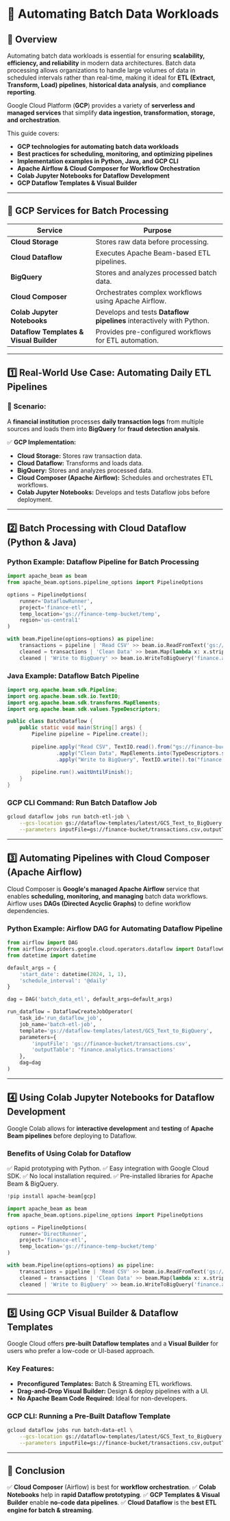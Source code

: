 # 📌 Automating Batch Data Workloads

## 🔹 Overview
Automating batch data workloads is essential for ensuring **scalability, efficiency, and reliability** in modern data architectures. Batch data processing allows organizations to handle large volumes of data in scheduled intervals rather than real-time, making it ideal for **ETL (Extract, Transform, Load) pipelines**, **historical data analysis**, and **compliance reporting**.

Google Cloud Platform (**GCP**) provides a variety of **serverless and managed services** that simplify **data ingestion, transformation, storage, and orchestration**.

This guide covers:
- **GCP technologies for automating batch data workloads**
- **Best practices for scheduling, monitoring, and optimizing pipelines**
- **Implementation examples in Python, Java, and GCP CLI**
- **Apache Airflow & Cloud Composer for Workflow Orchestration**
- **Colab Jupyter Notebooks for Dataflow Development**
- **GCP Dataflow Templates & Visual Builder**

---

## 🔹 **GCP Services for Batch Processing**

| **Service**          | **Purpose**  |
|---------------------|------------------------------------------------|
| **Cloud Storage**  | Stores raw data before processing. |
| **Cloud Dataflow**  | Executes Apache Beam-based ETL pipelines. |
| **BigQuery**  | Stores and analyzes processed batch data. |
| **Cloud Composer**  | Orchestrates complex workflows using Apache Airflow. |
| **Colab Jupyter Notebooks**  | Develops and tests **Dataflow pipelines** interactively with Python. |
| **Dataflow Templates & Visual Builder**  | Provides pre-configured workflows for ETL automation. |

---

## 1️⃣ **Real-World Use Case: Automating Daily ETL Pipelines**
### 💼 **Scenario:**
A **financial institution** processes **daily transaction logs** from multiple sources and loads them into **BigQuery** for **fraud detection analysis**.

✅ **GCP Implementation:**
- **Cloud Storage:** Stores raw transaction data.
- **Cloud Dataflow:** Transforms and loads data.
- **BigQuery:** Stores and analyzes processed data.
- **Cloud Composer (Apache Airflow):** Schedules and orchestrates ETL workflows.
- **Colab Jupyter Notebooks:** Develops and tests Dataflow jobs before deployment.

---

## 2️⃣ **Batch Processing with Cloud Dataflow (Python & Java)**

### **Python Example: Dataflow Pipeline for Batch Processing**
```python
import apache_beam as beam
from apache_beam.options.pipeline_options import PipelineOptions

options = PipelineOptions(
    runner='DataflowRunner',
    project='finance-etl',
    temp_location='gs://finance-temp-bucket/temp',
    region='us-central1'
)

with beam.Pipeline(options=options) as pipeline:
    transactions = pipeline | 'Read CSV' >> beam.io.ReadFromText('gs://finance-bucket/transactions.csv')
    cleaned = transactions | 'Clean Data' >> beam.Map(lambda x: x.strip().split(','))
    cleaned | 'Write to BigQuery' >> beam.io.WriteToBigQuery('finance.analytics.transactions')
```

### **Java Example: Dataflow Batch Pipeline**
```java
import org.apache.beam.sdk.Pipeline;
import org.apache.beam.sdk.io.TextIO;
import org.apache.beam.sdk.transforms.MapElements;
import org.apache.beam.sdk.values.TypeDescriptors;

public class BatchDataflow {
    public static void main(String[] args) {
        Pipeline pipeline = Pipeline.create();
        
        pipeline.apply("Read CSV", TextIO.read().from("gs://finance-bucket/transactions.csv"))
                .apply("Clean Data", MapElements.into(TypeDescriptors.strings()).via(line -> line.trim()))
                .apply("Write to BigQuery", TextIO.write().to("finance.analytics.transactions"));
        
        pipeline.run().waitUntilFinish();
    }
}
```

### **GCP CLI Command: Run Batch Dataflow Job**
```sh
gcloud dataflow jobs run batch-etl-job \
    --gcs-location gs://dataflow-templates/latest/GCS_Text_to_BigQuery \
    --parameters inputFile=gs://finance-bucket/transactions.csv,outputTable=finance.analytics.transactions
```

---

## 3️⃣ **Automating Pipelines with Cloud Composer (Apache Airflow)**
Cloud Composer is **Google's managed Apache Airflow** service that enables **scheduling, monitoring, and managing** batch data workflows. Airflow uses **DAGs (Directed Acyclic Graphs)** to define workflow dependencies.

### **Python Example: Airflow DAG for Automating Dataflow Pipeline**
```python
from airflow import DAG
from airflow.providers.google.cloud.operators.dataflow import DataflowCreateJobOperator
from datetime import datetime

default_args = {
    'start_date': datetime(2024, 1, 1),
    'schedule_interval': '@daily'
}

dag = DAG('batch_data_etl', default_args=default_args)

run_dataflow = DataflowCreateJobOperator(
    task_id='run_dataflow_job',
    job_name='batch-etl-job',
    template='gs://dataflow-templates/latest/GCS_Text_to_BigQuery',
    parameters={
        'inputFile': 'gs://finance-bucket/transactions.csv',
        'outputTable': 'finance.analytics.transactions'
    },
    dag=dag
)
```

---

## 4️⃣ **Using Colab Jupyter Notebooks for Dataflow Development**
Google Colab allows for **interactive development** and **testing** of **Apache Beam pipelines** before deploying to Dataflow.

### **Benefits of Using Colab for Dataflow**
✅ Rapid prototyping with Python.
✅ Easy integration with Google Cloud SDK.
✅ No local installation required.
✅ Pre-installed libraries for Apache Beam & BigQuery.

```python
!pip install apache-beam[gcp]

import apache_beam as beam
from apache_beam.options.pipeline_options import PipelineOptions

options = PipelineOptions(
    runner='DirectRunner',
    project='finance-etl',
    temp_location='gs://finance-temp-bucket/temp'
)

with beam.Pipeline(options=options) as pipeline:
    transactions = pipeline | 'Read CSV' >> beam.io.ReadFromText('gs://finance-bucket/transactions.csv')
    cleaned = transactions | 'Clean Data' >> beam.Map(lambda x: x.strip().split(','))
    cleaned | 'Write to BigQuery' >> beam.io.WriteToBigQuery('finance.analytics.transactions')
```

---

## 5️⃣ **Using GCP Visual Builder & Dataflow Templates**
Google Cloud offers **pre-built Dataflow templates** and a **Visual Builder** for users who prefer a low-code or UI-based approach.

### **Key Features:**
- **Preconfigured Templates:** Batch & Streaming ETL workflows.
- **Drag-and-Drop Visual Builder:** Design & deploy pipelines with a UI.
- **No Apache Beam Code Required:** Ideal for non-developers.

### **GCP CLI: Running a Pre-Built Dataflow Template**
```sh
gcloud dataflow jobs run batch-data-etl \
    --gcs-location gs://dataflow-templates/latest/GCS_Text_to_BigQuery \
    --parameters inputFile=gs://finance-bucket/transactions.csv,outputTable=finance.analytics.transactions
```

---

## 📌 Conclusion
✅ **Cloud Composer** (Airflow) is best for **workflow orchestration**.
✅ **Colab Notebooks** help in **rapid Dataflow prototyping**.
✅ **GCP Templates & Visual Builder** enable **no-code data pipelines**.
✅ **Cloud Dataflow** is the **best ETL engine for batch & streaming**.

